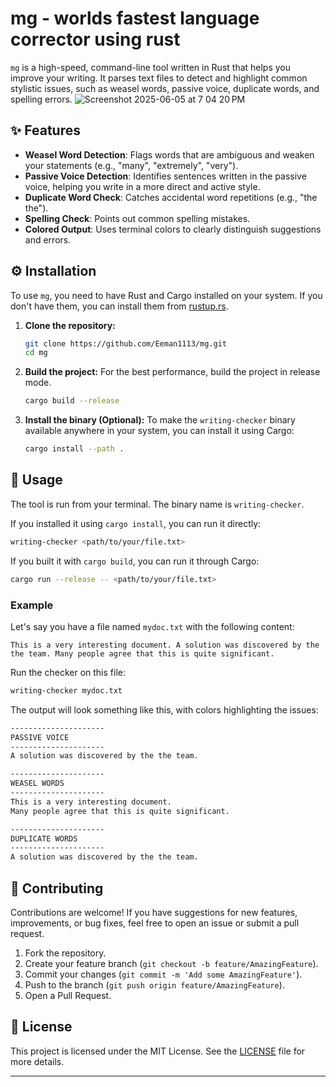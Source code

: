 
# mg - worlds fastest language corrector using rust

[](https://opensource.org/licenses/MIT)
[](https://www.rust-lang.org/)

`mg` is a high-speed, command-line tool written in Rust that helps you improve your writing. It parses text files to detect and highlight common stylistic issues, such as weasel words, passive voice, duplicate words, and spelling errors.
![Screenshot 2025-06-05 at 7 04 20 PM](https://github.com/user-attachments/assets/7e912f58-33d4-4b51-816b-08732a81a848)

## ✨ Features

  - **Weasel Word Detection**: Flags words that are ambiguous and weaken your statements (e.g., "many", "extremely", "very").
  - **Passive Voice Detection**: Identifies sentences written in the passive voice, helping you write in a more direct and active style.
  - **Duplicate Word Check**: Catches accidental word repetitions (e.g., "the the").
  - **Spelling Check**: Points out common spelling mistakes.
  - **Colored Output**: Uses terminal colors to clearly distinguish suggestions and errors.

## ⚙️ Installation

To use `mg`, you need to have Rust and Cargo installed on your system. If you don't have them, you can install them from [rustup.rs](https://rustup.rs/).

1.  **Clone the repository:**

    ```bash
    git clone https://github.com/Eeman1113/mg.git
    cd mg
    ```

2.  **Build the project:**
    For the best performance, build the project in release mode.

    ```bash
    cargo build --release
    ```

3.  **Install the binary (Optional):**
    To make the `writing-checker` binary available anywhere in your system, you can install it using Cargo:

    ```bash
    cargo install --path .
    ```

## 🚀 Usage

The tool is run from your terminal. The binary name is `writing-checker`.

If you installed it using `cargo install`, you can run it directly:

```bash
writing-checker <path/to/your/file.txt>
```

If you built it with `cargo build`, you can run it through Cargo:

```bash
cargo run --release -- <path/to/your/file.txt>
```

### Example

Let's say you have a file named `mydoc.txt` with the following content:

```
This is a very interesting document. A solution was discovered by the the team. Many people agree that this is quite significant.
```

Run the checker on this file:

```bash
writing-checker mydoc.txt
```

The output will look something like this, with colors highlighting the issues:

```markdown
---------------------
PASSIVE VOICE
---------------------
A solution was discovered by the the team.

---------------------
WEASEL WORDS
---------------------
This is a very interesting document.
Many people agree that this is quite significant.

---------------------
DUPLICATE WORDS
---------------------
A solution was discovered by the the team.

```

## 🤝 Contributing

Contributions are welcome\! If you have suggestions for new features, improvements, or bug fixes, feel free to open an issue or submit a pull request.

1.  Fork the repository.
2.  Create your feature branch (`git checkout -b feature/AmazingFeature`).
3.  Commit your changes (`git commit -m 'Add some AmazingFeature'`).
4.  Push to the branch (`git push origin feature/AmazingFeature`).
5.  Open a Pull Request.

## 📄 License

This project is licensed under the MIT License. See the [LICENSE](https://www.google.com/search?q=LICENSE) file for more details.

-----
